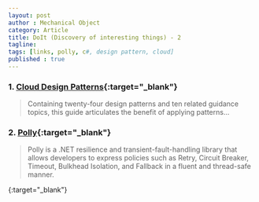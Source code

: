 ```yaml
---
layout: post
author : Mechanical Object
category: Article
title: DoIt (Discovery of interesting things) - 2
tagline: 
tags: [links, polly, c#, design pattern, cloud]
published : true
--- 
```


### 1. [Cloud Design Patterns](https://msdn.microsoft.com/fr-fr/library/dn568099.aspx){:target="_blank"}

> Containing twenty-four design patterns and ten related guidance topics, this guide articulates the benefit of applying patterns...

### 2. [Polly](https://github.com/App-vNext/Polly){:target="_blank"}

> Polly is a .NET resilience and transient-fault-handling library that allows developers to express policies such as Retry, 
> Circuit Breaker, Timeout, Bulkhead Isolation, and Fallback in a fluent and thread-safe manner.



[](){:target="_blank"}
